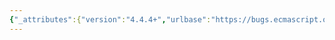 ```yaml
---
{"_attributes":{"version":"4.4.4+","urlbase":"https://bugs.ecmascript.org/","maintainer":"dherman@mozilla.com"},"bug":{"bug_id":2582,"creation_ts":"2014-03-19 12:45:00 -0700","short_desc":"add IndexFromRelartiveIndex abstract operation","delta_ts":"2015-02-12 15:08:34 -0800","product":"Draft for 7th Edition","component":"Deferred from 6th edition","version":"unspecified","rep_platform":"All","op_sys":"All","bug_status":"CONFIRMED","priority":"Normal","bug_severity":"enhancement","everconfirmed":true,"reporter":{"uid":"allen","name":"Allen Wirfs-Brock"},"assigned_to":{"uid":"allen","name":"Allen Wirfs-Brock"},"long_desc":[{"commentid":7451,"comment_count":0,"who":{"uid":"allen","name":"Allen Wirfs-Brock"},"bug_when":"2014-03-19 12:45:57 -0700","thetext":"see http://esdiscuss.org/topic/changing-behavior-of-array-copywithin-when-used-on-array-like-with-negative-length#content-14 \n\nAdd and update algorithms to use a common specification for converting relative index positions to absolute position."},{"commentid":12489,"comment_count":1,"who":{"uid":"allen","name":"Allen Wirfs-Brock"},"bug_when":"2015-02-12 15:08:34 -0800","thetext":"Deferring to ES7"}]}}
---
```

